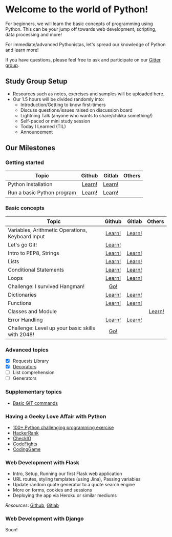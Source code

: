# Welcome to the world of Python!
For beginners, we will learn the basic concepts of
programming using Python. This can be your jump off towards web development,
scripting, data processing and more!

For immediate/advanced Pythonistas, let's spread our knowledge of Python and learn more!

If you have questions, please feel free to ask and participate on our [Gitter group](https://gitter.im/WWCodeManila/Python).

## Study Group Setup
* Resources such as notes, exercises and samples will be uploaded here.
* Our 1.5 hours will be divided randomly into:
    - Introduction/Getting to know first-timers
    - Discuss questions/issues raised on discussion board
    - Lightning Talk (anyone who wants to share/chikka something!)
    - Self-paced or mini study session
    - Today I Learned (TIL)
    - Announcement

## Our Milestones
### Getting started
| Topic        | Github           | Gitlab  | Others |
| ------------- |:-------------:| -----:| -----:| 
| Python Installation | [Learn!](https://github.com/wwcodemanila/WWCodeManila-Python/blob/master/installation_guide.MD) | [Learn!](https://gitlab.com/wwcodemanila/WWCodeManila-Python/blob/master/installation_guide.MD) |
| Run a basic Python program | [Learn!](https://github.com/wwcodemanila/WWCodeManila-Python/blob/master/warm_up.MD) | [Learn!](https://gitlab.com/wwcodemanila/WWCodeManila-Python/blob/master/warm_up.MD) |

### Basic concepts
| Topic        | Github           | Gitlab  | Others |
| ------------- |:-------------:| -----:| -------:|
| Variables, Arithmetic Operations, Keyboard Input | [Learn!](https://github.com/wwcodemanila/WWCodeManila-Python/blob/master/discussions/discussion01.MD) | [Learn!](https://gitlab.com/wwcodemanila/WWCodeManila-Python/blob/master/discussions/discussion01.MD) |
| Let's go Git! | [Learn!](https://github.com/wwcodemanila/WWCodeManila-Python/tree/master/git) |
| Intro to PEP8, Strings | [Learn!](https://github.com/wwcodemanila/WWCodeManila-Python/blob/master/discussions/discussion02.MD) | [Learn!](https://gitlab.com/wwcodemanila/WWCodeManila-Python/blob/master/discussions/discussion02.MD)
| Lists | [Learn!](https://github.com/wwcodemanila/WWCodeManila-Python/blob/master/discussions/discussion03.MD) | [Learn!](https://gitlab.com/wwcodemanila/WWCodeManila-Python/blob/master/discussions/discussion03.MD) |
| Conditional Statements | [Learn!](https://github.com/wwcodemanila/WWCodeManila-Python/blob/master/discussions/conditional_statements01.MD) | [Learn!](https://gitlab.com/wwcodemanila/WWCodeManila-Python/blob/master/discussions/conditional_statements01.MD) |
| Loops | [Learn!](https://github.com/wwcodemanila/WWCodeManila-Python/blob/master/discussions/loops01.MD) | [Learn!](https://gitlab.com/wwcodemanila/WWCodeManila-Python/blob/master/discussions/loops01.MD) |
| Challenge: I survived Hangman! | [Go!](https://github.com/wwcodemanila/WWCodeManila-Python/tree/master/exercises/hangman) |
| Dictionaries | [Learn!](https://github.com/wwcodemanila/WWCodeManila-Python/blob/master/discussions/dictionaries01.MD) | [Learn!](https://gitlab.com/wwcodemanila/WWCodeManila-Python/blob/master/discussions/dictionaries01.MD) |
| Functions | [Learn!](https://github.com/wwcodemanila/WWCodeManila-Python/blob/master/discussions/functions01.MD) | [Learn!](https://gitlab.com/wwcodemanila/WWCodeManila-Python/blob/master/discussions/functions01.MD) |
| Classes and Module | | | [Learn!](http://introtopython.org/classes.html) |
| Error Handling | [Learn!](https://github.com/wwcodemanila/WWCodeManila-Python/blob/master/discussions/error_handling.MD) | [Learn!](https://gitlab.com/wwcodemanila/WWCodeManila-Python/blob/master/discussions/error_handling.MD) |
| Challenge: Level up your basic skills with 2048! | [Go!](https://github.com/wwcodemanila/WWCodeManila-Python/tree/master/exercises/2048) |

### Advanced topics
- [X] Requests Library
- [X] [Decorators](http://simeonfranklin.com/blog/2012/jul/1/python-decorators-in-12-steps/)
- [ ] List comprehension
- [ ] Generators

### Supplementary topics
- [Basic GIT commands](https://github.com/wwcodemanila/WWCodeManila-Python/tree/master/git)

### Having a Geeky Love Affair with Python
- [100+ Python challenging programming exercise](https://github.com/zhiwehu/Python-programming-exercises)
- [HackerRank](https://www.hackerrank.com)
- [CheckIO](https://checkio.org/)
- [CodeFights](https://codefights.com/)
- [CodingGame](https://www.codingame.com/)

### Web Development with Flask
- Intro, Setup, Running our first Flask web application
- URL routes, styling templates (using Jina), Passing variables
- Update random quote generator to a quote search engine
- More on forms, cookies and sessions
- Deploying the app via Heroku or similar mediums

*Resources*: [Github](https://github.com/wwcodemanila/WWCodeManila-Python/tree/master/flask/discussions), [Gitlab](https://gitlab.com/wwcodemanila/WWCodeManila-Python/tree/master/flask/discussions)

### Web Development with Django
Soon!
